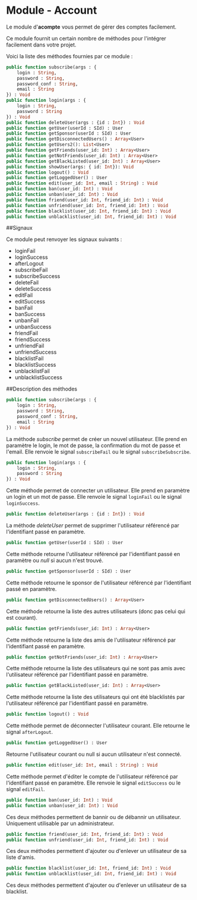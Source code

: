 Module - Account
================

Le module d'__acompte__ vous permet de gérer des comptes facilement.

Ce module fournit un certain nombre de méthodes pour l'intégrer facilement dans votre projet.

Voici la liste des méthodes fournies par ce module :

```Haxe
public function subscribe(args : {
    login : String,
    password : String,
    password_conf : String,
    email : String
}) : Void
public function login(args : {
    login : String,
    password : String
}) : Void
public function deleteUser(args : {id : Int}) : Void
public function getUser(userId : SId) : User
public function getSponsor(userId : SId) : User
public function getDisconnectedUsers() : Array<User>
public function getUsers2(): List<User>
public function getFriends(user_id: Int) : Array<User>
public function getNotFriends(user_id: Int) : Array<User>
public function getBlackListed(user_id: Int) : Array<User>
public function showUser(args: { id: Int}): Void
public function logout() : Void
public function getLoggedUser() : User
public function edit(user_id: Int, email : String) : Void
public function ban(user_id: Int) : Void
public function unban(user_id: Int) : Void
public function friend(user_id: Int, friend_id: Int) : Void
public function unfriend(user_id: Int, friend_id: Int) : Void
public function blacklist(user_id: Int, friend_id: Int) : Void
public function unblacklist(user_id: Int, friend_id: Int) : Void
```

##Signaux

Ce module peut renvoyer les signaux suivants :

 * loginFail
 * loginSuccess
 * afterLogout
 * subscribeFail
 * subscribeSuccess
 * deleteFail
 * deleteSuccess
 * editFail
 * editSuccess
 * banFail
 * banSuccess
 * unbanFail
 * unbanSuccess
 * friendFail
 * friendSuccess
 * unfriendFail
 * unfriendSuccess
 * blacklistFail
 * blacklistSuccess
 * unblacklistFail
 * unblacklistSuccess

##Description des méthodes

```Haxe
public function subscribe(args : {
    login : String,
    password : String,
    password_conf : String,
    email : String
}) : Void
```

La méthode *subscribe* permet de créer un nouvel utilisateur. Elle prend en paramètre le login, le mot de passe, la confirmation du mot de passe et l'email. Elle renvoie le signal `subscribeFail` ou le signal `subscribeSubscribe`.

```Haxe
public function login(args : {
    login : String,
    password : String
}) : Void
```

Cette méthode permet de connecter un utilisateur. Elle prend en paramètre un login et un mot de passe. Elle renvoie le signal `loginFail` ou le signal `loginSuccess`.

```Haxe
public function deleteUser(args : {id : Int}) : Void
```

La méthode *deleteUser* permet de supprimer l'utilisateur référencé par l'identifiant passé en paramètre.

```Haxe
public function getUser(userId : SId) : User
```

Cette méthode retourne l'utilisateur référencé par l'identifiant passé en paramètre ou *null* si aucun n'est trouvé.

```Haxe
public function getSponsor(userId : SId) : User
```

Cette méthode retourne le sponsor de l'utilisateur référencé par l'identifiant passé en paramètre.

```Haxe
public function getDisconnectedUsers() : Array<User>
```

Cette méthode retourne la liste des autres utilisateurs (donc pas celui qui est courant).

```Haxe
public function getFriends(user_id: Int) : Array<User>
```

Cette méthode retourne la liste des amis de l'utilisateur référencé par l'identifiant passé en paramètre.

```Haxe
public function getNotFriends(user_id: Int) : Array<User>
```

Cette méthode retourne la liste des utilisateurs qui ne sont pas amis avec l'utilisateur référencé par l'identifiant passé en paramètre.

```Haxe
public function getBlackListed(user_id: Int) : Array<User>
```

Cette méthode retourne la liste des utilisateurs qui ont été blacklistés par l'utilisateur référencé par l'identifiant passé en paramètre.

```Haxe
public function logout() : Void
```

Cette méthode permet de déconnecter l'utilisateur courant. Elle retourne le signal `afterLogout`.

```Haxe
public function getLoggedUser() : User
```

Retourne l'utilisateur courant ou null si aucun utilisateur n'est connecté.

```Haxe
public function edit(user_id: Int, email : String) : Void
```

Cette méthode permet d'éditer le compte de l'utilisateur référencé par l'identifiant passé en paramètre. Elle renvoie le signal `editSuccess` ou le signal `editFail`.

```Haxe
public function ban(user_id: Int) : Void
public function unban(user_id: Int) : Void
```

Ces deux méthodes permettent de bannir ou de débannir un utilisateur. Uniquement utilisable par un administrateur.

```Haxe
public function friend(user_id: Int, friend_id: Int) : Void
public function unfriend(user_id: Int, friend_id: Int) : Void
```

Ces deux méthodes permettent d'ajouter ou d'enlever un utilisateur de sa liste d'amis.

```Haxe
public function blacklist(user_id: Int, friend_id: Int) : Void
public function unblacklist(user_id: Int, friend_id: Int) : Void
```

Ces deux méthodes permettent d'ajouter ou d'enlever un utilisateur de sa blacklist.